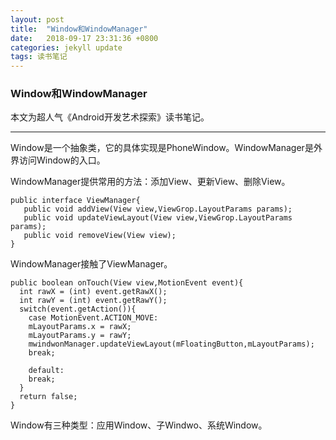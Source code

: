 ```yaml
---
layout: post
title:  "Window和WindowManager"
date:   2018-09-17 23:31:36 +0800
categories: jekyll update
tags: 读书笔记
---
```

### Window和WindowManager

本文为超人气《Android开发艺术探索》读书笔记。

---
Window是一个抽象类，它的具体实现是PhoneWindow。WindowManager是外界访问Window的入口。

WindowManager提供常用的方法：添加View、更新View、删除View。
 ```
 public interface ViewManager{
    public void addView(View view,ViewGrop.LayoutParams params);
    public void updateViewLayout(View view,ViewGrop.LayoutParams params);
    public void removeView(View view);
 }
 ```
WindowManager接触了ViewManager。
```
public boolean onTouch(View view,MotionEvent event){
  int rawX = (int) event.getRawX();
  int rawY = (int) event.getRawY();
  switch(event.getAction()){
    case MotionEvent.ACTION_MOVE:
    mLayoutParams.x = rawX;
    mLayoutParams.y = rawY;
    mwindwonManager.updateViewLayout(mFloatingButton,mLayoutParams);
    break;

    default:
    break;
  }
  return false;
}
```

Window有三种类型：应用Window、子Windwo、系统Window。
